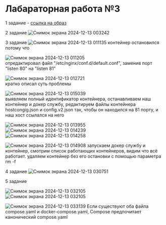 # Лабараторная работа №3
1 задание - [ссылка на образ](https://hub.docker.com/r/acoola308/custom-nginx) 

2 задание 
![Снимок экрана 2024-12-13 003242](https://github.com/user-attachments/assets/c1c8b240-c52a-42e7-97e6-7155d7d79f60)

3 задание 
![Снимок экрана 2024-12-13 011135](https://github.com/user-attachments/assets/94f02d70-9256-4a25-9193-eeed5a96693d)
контейнер остановился потому что

![Снимок экрана 2024-12-13 011205](https://github.com/user-attachments/assets/e8db7c6d-fa07-4c2a-a5c2-4f49f7da95c1)  
отредактировал файл "/etc/nginx/conf.d/default.conf", заменив порт "listen 80" на "listen 81"

![Снимок экрана 2024-12-13 012721](https://github.com/user-attachments/assets/d63906a0-8368-4c9c-b011-23e3605c0ef2)  
кратко описал суть проблемы

![Снимок экрана 2024-12-13 015039](https://github.com/user-attachments/assets/bfe0e7d0-a97b-4731-8cbc-0ac7db349c89)  
выявляем полный идентификатор контейнера,  останавливаем наш контейнер и докер службу, редактируем файлы контейнера hostcongig.json и config.v2.json так, чтобы он находился на 81 порту, и наш хост ссылался на него

![Снимок экрана 2024-12-13 013955](https://github.com/user-attachments/assets/4be2ab58-aa5f-4b30-8dfa-b9c5eaab6c51)
![Снимок экрана 2024-12-13 014239](https://github.com/user-attachments/assets/cdcfaa3b-4850-4c0f-b20b-a955779c91ed)
![Снимок экрана 2024-12-13 014258](https://github.com/user-attachments/assets/df8e868c-ce80-4216-afa4-e467998c39fc)

![Снимок экрана 2024-12-13 014908](https://github.com/user-attachments/assets/9ae0de10-c5f0-4a77-adb3-ce47afe7a84f)
запускаем докер службу и контейнер, смотрим список работающих контейнеров, видим что всё работает. удаляем контейнер без его остановки с помощью параметра rm -f

4 задание 
![Снимок экрана 2024-12-13 030751](https://github.com/user-attachments/assets/c3f4ab41-a572-40c4-b762-4fbfa21e82e2)

5 задание 

![Снимок экрана 2024-12-13 032105](https://github.com/user-attachments/assets/e70af210-b98a-4d97-97b0-5591d70cdf10)
![Снимок экрана 2024-12-13 032105](https://github.com/user-attachments/assets/47403271-c342-4902-b344-4b81f5a2ffed)

![Снимок экрана 2024-12-13 033139](https://github.com/user-attachments/assets/3d0b141e-8c6b-4aed-a42e-2f8696cd25bc)
Если существуют оба файла compose.yaml и docker-compose.yaml, Compose предпочитает канонический compose.yaml


